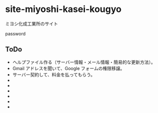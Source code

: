 # site-miyoshi-kasei-kougyo

ミヨシ化成工業所のサイト

password

## ToDo

- ヘルプファイル作る（サーバー情報・メール情報・簡易的な更新方法）。
- Gmail アドレスを聞いて、Google フォームの権限移譲。
- サーバー契約して、料金を払ってもらう。
-
-
-
-
-
-
